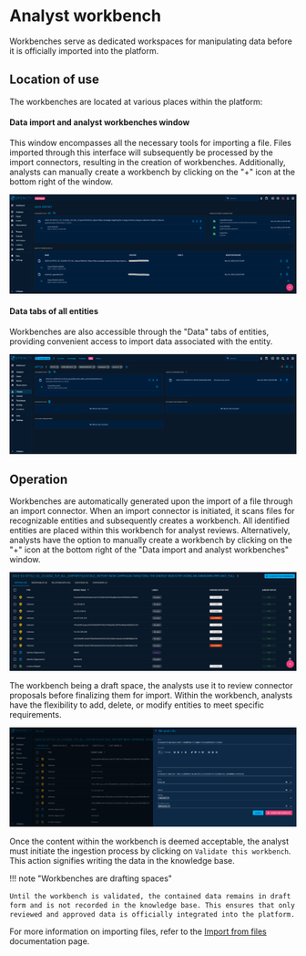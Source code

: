 # Analyst workbench

Workbenches serve as dedicated workspaces for manipulating data before it is officially imported into the platform. 


## Location of use

The workbenches are located at various places within the platform:

#### Data import and analyst workbenches window

This window encompasses all the necessary tools for importing a file. Files imported through this interface will subsequently be processed by the import connectors, resulting in the creation of workbenches. Additionally, analysts can manually create a workbench by clicking on the "+" icon at the bottom right of the window.

![Data import and workbenches panel](assets/data-import-and-workbenches.png)

#### Data tabs of all entities

Workbenches are also accessible through the "Data" tabs of entities, providing convenient access to import data associated with the entity.

![Workbench in "Data" tab](assets/workbench-in-data-tab.png)


## Operation

Workbenches are automatically generated upon the import of a file through an import connector. When an import connector is initiated, it scans files for recognizable entities and subsequently creates a workbench. All identified entities are placed within this workbench for analyst reviews.
Alternatively, analysts have the option to manually create a workbench by clicking on the "+" icon at the bottom right of the "Data import and analyst workbenches" window.

![Overview of workbench](assets/overview-of-workbench.png)

The workbench being a draft space, the analysts use it to review connector proposals before finalizing them for import. Within the workbench, analysts have the flexibility to add, delete, or modify entities to meet specific requirements.

![Workbench data manipulation](assets/workbench-data-manipulation.png)

Once the content within the workbench is deemed acceptable, the analyst must initiate the ingestion process by clicking on `Validate this workbench`. This action signifies writing the data in the knowledge base.

!!! note "Workbenches are drafting spaces"

    Until the workbench is validated, the contained data remains in draft form and is not recorded in the knowledge base. This ensures that only reviewed and approved data is officially integrated into the platform.

For more information on importing files, refer to the [Import from files](import-files.md) documentation page.